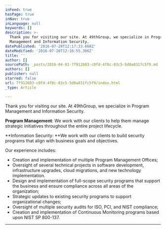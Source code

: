 ```yaml
---
inFeed: true
hasPage: true
inNav: true
inLanguage: null
keywords: []
description: >-
  Thank you for visiting our site. At 49thGroup, we specialize in Program
  Management and Information Security. 
datePublished: '2016-07-20T12:17:33.668Z'
dateModified: '2016-07-20T12:16:55.306Z'
title: ''
author: []
sourcePath: _posts/2016-04-01-7f912603-c0fd-4f8c-83c5-5d0a831fc5f9.md
authors: []
publisher: null
starred: false
url: 7f912603-c0fd-4f8c-83c5-5d0a831fc5f9/index.html
_type: Article

---
```

Thank you for visiting our site. At 49thGroup, we specialize in Program Management and Information Security. 

**Program Management**: We work with our clients to help them manage strategic initiatives throughout the entire project lifecycle. 

**Information Security: **We work with our clients to build security programs that align with business goals and objectives.

Our experience includes:

* Creation and implementation of multiple Program Management Offices;
* Oversight of several technical projects in software development, infrastructure upgrades, cloud migrations, and new technology implementation.
* Design and implementation of full-scope security programs that support the business and ensure compliance across all areas of the organization;
* Strategic updates to existing security programs to support organizational changes;
* Oversight of multiple security audits for ISO, PCI, and NIST compliance;
* Creation and implementation of Continuous Monitoring programs based upon NIST SP 800-137\.

****